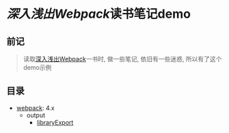 # *深入浅出Webpack*读书笔记demo
## 前记
> 读取[深入浅出Webpack](https://webpack.wuhaolin.cn/)一书时, 做一些笔记, 依旧有一些迷惑, 所以有了这个demo示例
## 目录
- [webpack](https://webpack.docschina.org/configuration/): 4.x
  - output
    - [libraryExport](https://github.com/muzi131313/webpack-demo/blob/master/examples/webpack/libraryExport/readme.md)
